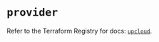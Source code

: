 # `provider`

Refer to the Terraform Registry for docs: [`upcloud`](https://registry.terraform.io/providers/upcloudltd/upcloud/3.3.0/docs).
